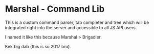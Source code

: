 # Marshal - Command Lib

This is a custom command parser, tab completer and tree which will be integrated right into the server and accessible to all JS API users.

I named it like this because Marshal > Brigadier.

Kek big dab (this is so 2017 bro).
